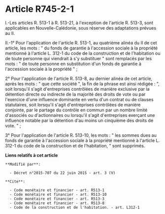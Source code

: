 # Article R745-2-1

I.-Les articles R. 513-1 à R. 513-21, à l'exception de l'article R. 513-3, sont applicables en Nouvelle-Calédonie, sous
réserve des adaptations prévues au II. 

II.-1° Pour l'application de l'article R. 513-1, au quatrième alinéa du II de cet article, les mots : " du fonds de garantie
à l'accession sociale à la propriété mentionné à l'article L. 312-1 du code de la construction et de l'habitation ou de toute
personne qui viendrait à s'y substituer " sont remplacés par les mots : " de toute personne en substitution d'un fonds de
garantie à l'accession sociale à la propriété " ; 

2° Pour l'application de l'article R. 513-8, au dernier alinéa de cet article, après les mots : " que cette société ", la fin
de la phrase est ainsi rédigée : ", soit lorsqu'il s'agit d'entreprises contrôlées de manière exclusive par la détention
directe ou indirecte de la majorité des droits de vote ou par l'exercice d'une influence dominante en vertu d'un contrat ou
de clauses statutaires, soit lorsqu'il s'agit d'entreprises contrôlées de manière conjointe, par le partage du contrôle en
commun par un nombre limité d'associés ou d'actionnaires ou lorsqu'il s'agit d'entreprises exerçant une influence notable par
la détention d'au moins un cinquième des droits de vote. " ; 

3° Pour l'application de l'article R. 513-10, les mots : " les sommes dues au fonds de garantie à l'accession sociale à la
propriété mentionné à l'article L. 312-1 du code de la construction et de l'habitation, " sont supprimés.

**Liens relatifs à cet article**

	**Modifié par**:

	  - Décret n°2015-707 du 22 juin 2015 - art. 3 (V)

	**Cite**:

	  - Code monétaire et financier - art. R513-1
	  - Code monétaire et financier - art. R513-10
	  - Code monétaire et financier - art. R513-3
	  - Code monétaire et financier - art. R513-8
	  - Code de la construction et de l'habitation. - art. L312-1
